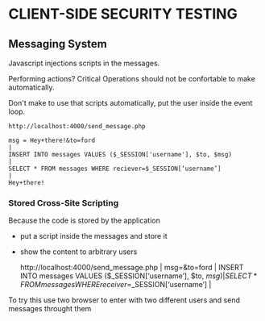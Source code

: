 # CLIENT-SIDE SECURITY TESTING

## Messaging System

Javascript injections scripts in the messages.

Performing actions? Critical Operations should not be confortable to make automatically.

Don't make to use that scripts automatically, put the user inside the event loop.

    http://localhost:4000/send_message.php

    msg = Hey+there!&to=ford
    |
    INSERT INTO messages VALUES ($_SESSION['username'], $to, $msg)
    |
    SELECT * FROM messages WHERE reciever=$_SESSION[‘username’]
    |
    Hey+there!

### Stored Cross-Site Scripting

Because the code is stored by the application
- put a script inside the messages and store it
- show the content to arbitrary users

    http://localhost:4000/send_message.php
    |
    msg=<script>alert(1)</script>&to=ford
    |
    INSERT INTO messages VALUES ($_SESSION[‘username’], $to, $msg)
    |
    SELECT * FROM messages WHERE receiver=$_SESSION[‘username’]
    |
    <script>alert(1)</script>

To try this use two browser to enter with two different users and send messages throught them